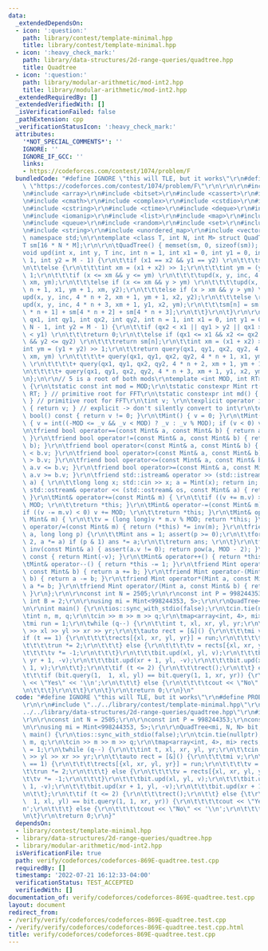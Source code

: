```yaml
---
data:
  _extendedDependsOn:
  - icon: ':question:'
    path: library/contest/template-minimal.hpp
    title: library/contest/template-minimal.hpp
  - icon: ':heavy_check_mark:'
    path: library/data-structures/2d-range-queries/quadtree.hpp
    title: Quadtree
  - icon: ':question:'
    path: library/modular-arithmetic/mod-int2.hpp
    title: library/modular-arithmetic/mod-int2.hpp
  _extendedRequiredBy: []
  _extendedVerifiedWith: []
  _isVerificationFailed: false
  _pathExtension: cpp
  _verificationStatusIcon: ':heavy_check_mark:'
  attributes:
    '*NOT_SPECIAL_COMMENTS*': ''
    IGNORE: ''
    IGNORE_IF_GCC: ''
    links:
    - https://codeforces.com/contest/1074/problem/F
  bundledCode: "#define IGNORE \"this will TLE, but it works\"\r\n#define PROBLEM\
    \ \"https://codeforces.com/contest/1074/problem/F\"\r\n\r\n\r\n#include <algorithm>\r\
    \n#include <array>\r\n#include <bitset>\r\n#include <cassert>\r\n#include <chrono>\r\
    \n#include <cmath>\r\n#include <complex>\r\n#include <cstdio>\r\n#include <cstdlib>\r\
    \n#include <cstring>\r\n#include <ctime>\r\n#include <deque>\r\n#include <iostream>\r\
    \n#include <iomanip>\r\n#include <list>\r\n#include <map>\r\n#include <numeric>\r\
    \n#include <queue>\r\n#include <random>\r\n#include <set>\r\n#include <stack>\r\
    \n#include <string>\r\n#include <unordered_map>\r\n#include <vector>\r\n\r\nusing\
    \ namespace std;\n\r\ntemplate <class T, int N, int M> struct QuadTree {\r\n\t\
    T sm[16 * N * M];\r\n\r\n\tQuadTree() { memset(sm, 0, sizeof(sm)); }\r\n\r\n\t\
    void upd(int x, int y, T inc, int n = 1, int x1 = 0, int y1 = 0, int x2 = N -\
    \ 1, int y2 = M - 1) {\r\n\t\tif (x1 == x2 && y1 == y2) \r\n\t\t\tsm[n] += inc;\r\
    \n\t\telse {\r\n\t\t\tint xm = (x1 + x2) >> 1;\r\n\t\t\tint ym = (y1 + y2) >>\
    \ 1;\r\n\t\t\tif (x <= xm && y <= ym) \r\n\t\t\t\tupd(x, y, inc, 4 * n, x1, y1,\
    \ xm, ym);\r\n\t\t\telse if (x <= xm && y > ym) \r\n\t\t\t\tupd(x, y, inc, 4 *\
    \ n + 1, x1, ym + 1, xm, y2);\r\n\t\t\telse if (x > xm && y > ym) \r\n\t\t\t\t\
    upd(x, y, inc, 4 * n + 2, xm + 1, ym + 1, x2, y2);\r\n\t\t\telse \r\n\t\t\t\t\
    upd(x, y, inc, 4 * n + 3, xm + 1, y1, x2, ym);\r\n\t\t\tsm[n] = sm[4 * n] + sm[4\
    \ * n + 1] + sm[4 * n + 2] + sm[4 * n + 3];\r\n\t\t}\r\n\t}\r\n\r\n\tT query(int\
    \ qx1, int qy1, int qx2, int qy2, int n = 1, int x1 = 0, int y1 = 0, int x2 =\
    \ N - 1, int y2 = M - 1) {\r\n\t\tif (qx2 < x1 || qy1 > y2 || qx1 > x2 || qy2\
    \ < y1) \r\n\t\t\treturn 0;\r\n\t\telse if (qx1 <= x1 && x2 <= qx2 && qy1 <= y1\
    \ && y2 <= qy2) \r\n\t\t\treturn sm[n];\r\n\t\tint xm = (x1 + x2) >> 1;\r\n\t\t\
    int ym = (y1 + y2) >> 1;\r\n\t\treturn query(qx1, qy1, qx2, qy2, 4 * n, x1, y1,\
    \ xm, ym) \r\n\t\t\t\t+ query(qx1, qy1, qx2, qy2, 4 * n + 1, x1, ym + 1, xm, y2)\
    \ \r\n\t\t\t\t+ query(qx1, qy1, qx2, qy2, 4 * n + 2, xm + 1, ym + 1, x2, y2) \r\
    \n\t\t\t\t+ query(qx1, qy1, qx2, qy2, 4 * n + 3, xm + 1, y1, x2, ym);\r\n\t}\r\
    \n};\n\r\n// 5 is a root of both mods\r\ntemplate <int MOD, int RT> struct Mint\
    \ {\r\n\tstatic const int mod = MOD;\r\n\tstatic constexpr Mint rt() { return\
    \ RT; } // primitive root for FFT\r\n\tstatic constexpr int md() { return MOD;\
    \ } // primitive root for FFT\r\n\tint v; \r\n\texplicit operator int() const\
    \ { return v; } // explicit -> don't silently convert to int\r\n\texplicit operator\
    \ bool() const { return v != 0; }\r\n\tMint() { v = 0; }\r\n\tMint(long long _v)\
    \ { v = int((-MOD <= _v && _v < MOD) ? _v : _v % MOD); if (v < 0) v += MOD; }\r\
    \n\tfriend bool operator==(const Mint& a, const Mint& b) { return a.v == b.v;\
    \ }\r\n\tfriend bool operator!=(const Mint& a, const Mint& b) { return !(a ==\
    \ b); }\r\n\tfriend bool operator<(const Mint& a, const Mint& b) { return a.v\
    \ < b.v; }\r\n\tfriend bool operator>(const Mint& a, const Mint& b) { return a.v\
    \ > b.v; }\r\n\tfriend bool operator<=(const Mint& a, const Mint& b) { return\
    \ a.v <= b.v; }\r\n\tfriend bool operator>=(const Mint& a, const Mint& b) { return\
    \ a.v >= b.v; }\r\n\tfriend std::istream& operator >> (std::istream& in, Mint&\
    \ a) { \r\n\t\tlong long x; std::cin >> x; a = Mint(x); return in; }\r\n\tfriend\
    \ std::ostream& operator << (std::ostream& os, const Mint& a) { return os << a.v;\
    \ }\r\n\tMint& operator+=(const Mint& m) { \r\n\t\tif ((v += m.v) >= MOD) v -=\
    \ MOD; \r\n\t\treturn *this; }\r\n\tMint& operator-=(const Mint& m) { \r\n\t\t\
    if ((v -= m.v) < 0) v += MOD; \r\n\t\treturn *this; }\r\n\tMint& operator*=(const\
    \ Mint& m) { \r\n\t\tv = (long long)v * m.v % MOD; return *this; }\r\n\tMint&\
    \ operator/=(const Mint& m) { return (*this) *= inv(m); }\r\n\tfriend Mint pow(Mint\
    \ a, long long p) {\r\n\t\tMint ans = 1; assert(p >= 0);\r\n\t\tfor (; p; p /=\
    \ 2, a *= a) if (p & 1) ans *= a;\r\n\t\treturn ans; \r\n\t}\r\n\tfriend Mint\
    \ inv(const Mint& a) { assert(a.v != 0); return pow(a, MOD - 2); }\r\n\tMint operator-()\
    \ const { return Mint(-v); }\r\n\tMint& operator++() { return *this += 1; }\r\n\
    \tMint& operator--() { return *this -= 1; }\r\n\tfriend Mint operator+(Mint a,\
    \ const Mint& b) { return a += b; }\r\n\tfriend Mint operator-(Mint a, const Mint&\
    \ b) { return a -= b; }\r\n\tfriend Mint operator*(Mint a, const Mint& b) { return\
    \ a *= b; }\r\n\tfriend Mint operator/(Mint a, const Mint& b) { return a /= b;\
    \ }\r\n};\r\n\r\nconst int N = 2505;\r\n\r\nconst int P = 998244353;\r\nconst\
    \ int B = 2;\r\n\r\nusing mi = Mint<998244353, 5>;\r\n\r\nQuadTree<mi, N, N> bit;\r\
    \n\r\nint main() {\r\n\tios::sync_with_stdio(false);\r\n\tcin.tie(nullptr);\r\n\
    \tint n, m, q;\r\n\tcin >> m >> m >> q;\r\n\tmap<array<int, 4>, mi> rects;\r\n\
    \tmi run = 1;\r\n\twhile (q--) {\r\n\t\tint t, xl, xr, yl, yr;\r\n\t\tcin >> t\
    \ >> xl >> yl >> xr >> yr;\r\n\t\tauto rect = [&]() {\r\n\t\t\tmi v;\r\n\t\t\t\
    if (t == 1) {\r\n\t\t\t\trects[{xl, xr, yl, yr}] = run;\r\n\t\t\t\tv = run;\r\n\
    \t\t\t\trun *= 2;\r\n\t\t\t} else {\r\n\t\t\t\tv = rects[{xl, xr, yl, yr}];\r\n\
    \t\t\t\tv *= -1;\r\n\t\t\t}\r\n\t\t\tbit.upd(xl, yl, v);\r\n\t\t\tbit.upd(xl,\
    \ yr + 1, -v);\r\n\t\t\tbit.upd(xr + 1, yl, -v);\r\n\t\t\tbit.upd(xr + 1, yr +\
    \ 1, v);\r\n\t\t};\r\n\t\tif (t <= 2) {\r\n\t\t\trect();\r\n\t\t} else {\t\r\n\
    \t\t\tif (bit.query(1,  1, xl, yl) == bit.query(1, 1, xr, yr)) {\r\n\t\t\t\tcout\
    \ << \"Yes\" << '\\n';\r\n\t\t\t} else {\r\n\t\t\t\tcout << \"No\" << '\\n';\r\
    \n\t\t\t}\r\n\t\t}\r\n\t}\r\n\treturn 0;\r\n}\n"
  code: "#define IGNORE \"this will TLE, but it works\"\r\n#define PROBLEM \"https://codeforces.com/contest/1074/problem/F\"\
    \r\n\r\n#include \"../../library/contest/template-minimal.hpp\"\r\n#include \"\
    ../../library/data-structures/2d-range-queries/quadtree.hpp\"\r\n#include \"../../library/modular-arithmetic/mod-int2.hpp\"\
    \r\n\r\nconst int N = 2505;\r\n\r\nconst int P = 998244353;\r\nconst int B = 2;\r\
    \n\r\nusing mi = Mint<998244353, 5>;\r\n\r\nQuadTree<mi, N, N> bit;\r\n\r\nint\
    \ main() {\r\n\tios::sync_with_stdio(false);\r\n\tcin.tie(nullptr);\r\n\tint n,\
    \ m, q;\r\n\tcin >> m >> m >> q;\r\n\tmap<array<int, 4>, mi> rects;\r\n\tmi run\
    \ = 1;\r\n\twhile (q--) {\r\n\t\tint t, xl, xr, yl, yr;\r\n\t\tcin >> t >> xl\
    \ >> yl >> xr >> yr;\r\n\t\tauto rect = [&]() {\r\n\t\t\tmi v;\r\n\t\t\tif (t\
    \ == 1) {\r\n\t\t\t\trects[{xl, xr, yl, yr}] = run;\r\n\t\t\t\tv = run;\r\n\t\t\
    \t\trun *= 2;\r\n\t\t\t} else {\r\n\t\t\t\tv = rects[{xl, xr, yl, yr}];\r\n\t\t\
    \t\tv *= -1;\r\n\t\t\t}\r\n\t\t\tbit.upd(xl, yl, v);\r\n\t\t\tbit.upd(xl, yr +\
    \ 1, -v);\r\n\t\t\tbit.upd(xr + 1, yl, -v);\r\n\t\t\tbit.upd(xr + 1, yr + 1, v);\r\
    \n\t\t};\r\n\t\tif (t <= 2) {\r\n\t\t\trect();\r\n\t\t} else {\t\r\n\t\t\tif (bit.query(1,\
    \  1, xl, yl) == bit.query(1, 1, xr, yr)) {\r\n\t\t\t\tcout << \"Yes\" << '\\\
    n';\r\n\t\t\t} else {\r\n\t\t\t\tcout << \"No\" << '\\n';\r\n\t\t\t}\r\n\t\t}\r\
    \n\t}\r\n\treturn 0;\r\n}"
  dependsOn:
  - library/contest/template-minimal.hpp
  - library/data-structures/2d-range-queries/quadtree.hpp
  - library/modular-arithmetic/mod-int2.hpp
  isVerificationFile: true
  path: verify/codeforces/codeforces-869E-quadtree.test.cpp
  requiredBy: []
  timestamp: '2022-07-21 16:12:33-04:00'
  verificationStatus: TEST_ACCEPTED
  verifiedWith: []
documentation_of: verify/codeforces/codeforces-869E-quadtree.test.cpp
layout: document
redirect_from:
- /verify/verify/codeforces/codeforces-869E-quadtree.test.cpp
- /verify/verify/codeforces/codeforces-869E-quadtree.test.cpp.html
title: verify/codeforces/codeforces-869E-quadtree.test.cpp
---
```

